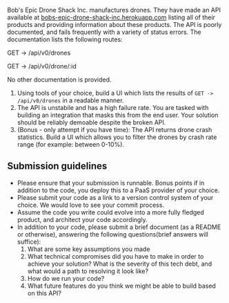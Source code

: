Bob's Epic Drone Shack Inc. manufactures drones. They have made an API available at
[bobs-epic-drone-shack-inc.herokuapp.com](https://bobs-epic-drone-shack-inc.herokuapp.com) listing all of their products and providing information about these products. The API is poorly documented, and fails frequently with a variety of status errors. The documentation lists the following routes:

GET -> /api/v0/drones

GET -> /api/v0/drone/:id

No other documentation is provided.

1) Using tools of your choice, build a UI which lists the results of `GET -> /api/v0/drones` in a readable manner. 
2) The API is unstabile and has a high failure rate. You are tasked with building an integration that masks this from the end user. Your solution should be reliably demoable despite the broken API.
3) (Bonus - only attempt if you have time): The API returns drone crash statistics. Build a UI which allows you to filter the drones by crash rate range (for example: between 0-10%).

## Submission guidelines
- Please ensure that your submission is runnable. Bonus points if in addition to the code, you deploy this to a PaaS provider of your choice.
- Please submit your code as a link to a version control system of your choice. We would love to see your commit process.
- Assume the code you write could evolve into a more fully fledged product, and architect your code accordingly.
- In addition to your code, please submit a brief document (as a README or otherwise), answering the following questions(brief answers will suffice):
  1) What are some key assumptions you made
  2) What technical compromises did you have to make in order to achieve your solution? What is the severity of this tech debt, and what would a path to resolving it look like?
  3) How do we run your code?
  4) What future features do you think we might be able to build based on this API?
